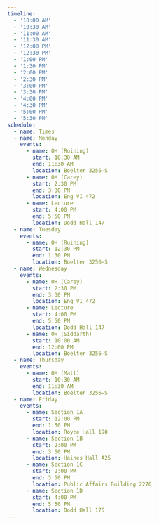 ```yaml
---
timeline:
  - '10:00 AM'
  - '10:30 AM'
  - '11:00 AM'
  - '11:30 AM'
  - '12:00 PM'
  - '12:30 PM'
  - '1:00 PM'
  - '1:30 PM'
  - '2:00 PM'
  - '2:30 PM'
  - '3:00 PM'
  - '3:30 PM'
  - '4:00 PM'
  - '4:30 PM'
  - '5:00 PM'
  - '5:30 PM'
schedule:
  - name: Times
  - name: Monday
    events:
      - name: OH (Ruining)
        start: 10:30 AM
        end: 11:30 AM
        location: Boelter 3256-S
      - name: OH (Carey)
        start: 2:30 PM
        end: 3:30 PM
        location: Eng VI 472
      - name: Lecture
        start: 4:00 PM
        end: 5:50 PM
        location: Dodd Hall 147
  - name: Tuesday
    events:
      - name: OH (Ruining)
        start: 12:30 PM
        end: 1:30 PM
        location: Boelter 3256-S
  - name: Wednesday
    events:
      - name: OH (Carey)
        start: 2:30 PM
        end: 3:30 PM
        location: Eng VI 472
      - name: Lecture
        start: 4:00 PM
        end: 5:50 PM
        location: Dodd Hall 147
      - name: OH (Siddarth)
        start: 10:00 AM
        end: 12:00 PM
        location: Boelter 3256-S
  - name: Thursday
    events:
      - name: OH (Matt)
        start: 10:30 AM
        end: 11:30 AM
        location: Boelter 3256-S
  - name: Friday
    events:
      - name: Section 1A
        start: 12:00 PM
        end: 1:50 PM
        location: Royce Hall 190
      - name: Section 1B
        start: 2:00 PM
        end: 3:50 PM
        location: Haines Hall A25
      - name: Section 1C
        start: 2:00 PM
        end: 3:50 PM
        location: Public Affairs Building 2270
      - name: Section 1D
        start: 4:00 PM
        end: 5:50 PM
        location: Dodd Hall 175
---
```

